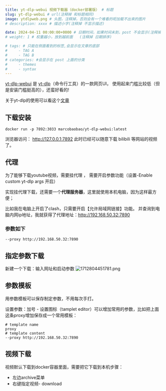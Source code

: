 ```yaml
---
title: yt-dlp-webui 视频下载器（docker部署版） # 标题
slug: yt-dlp-webui # url(注释掉 和标题相同)
image: ytdlpweb.png # 头图，注释掉，否则会有一个难看的呃加载不出来的图片
# description: xxxx # 描述小字(注释掉 不显示描述)

date: 2024-04-11 00:00:00+0000 # 日期时间，如果时间未到，post 不会显示(注释掉 不显示日期)
# weight: 1 # 权重越小，放到越前面   (注释掉 日期排序)

# tags: # 只能在侧面看到的标签,会显示在文章的底部
#     - TAG A
#     - TAG B
# categories: #会显示在 post 上面的分类
#     - themes
#     - syntax
---
```


[yt-dlp-webui](https://hub.docker.com/r/marcobaobao/yt-dlp-webui) 是 [yt-dlp](https://github.com/yt-dlp/yt-dlp/releases)（命令行工具）的一款网页UI，
使用起来门槛比较低（但是安装门槛挺高的），还蛮好看的!

关于yt-dlp的使用可以看这个[文章](https://www.appinn.com/yt-dlp-cookies-from-browser/)

## 下载安装

```
docker run -p 7892:3033 marcobaobao/yt-dlp-webui:latest
```

浏览器访问： http://127.0.0.1:7892
此时已经可以随意下载 bilibili 等网站的视频了。
## 代理

为了能够下载youtube视频，需要挂代理 ， 需要开启参数功能（设置-Enable custom yt-dlp args 开启）

实现挂代理下载，还需要一个**代理服务器**，这里就使用本机电脑，因为这样最方便；

比如我在电脑上开启了clash，只需要开启【允许局域网链接】功能。 并查询到电脑内网ip地址，我就获得了代理地址：http://192.168.50.32:7890

### 参数如下

```
--proxy http://192.168.50.32:7890
```


## 指定参数下载

新建一个下载：输入网址和启动参数
![1712804451781.png](https://img2.imgtp.com/2024/04/11/9HkHB4vl.png)

## 参数模板

用参数模板可以保存制定参数，不用每次手打。

设置参数：加号 - 设置图标（tamplet editor）可以增加常用的参数，比如把上面这条proxy增加保存成一个常用模板：

```
# template name
proxy
# template content
--proxy http://192.168.50.32:7890
```

## 视频下载

视频默认下载到docker容器里面，需要把它下载到本机步骤：
- 左边archive菜单
- 右键指定视频- download